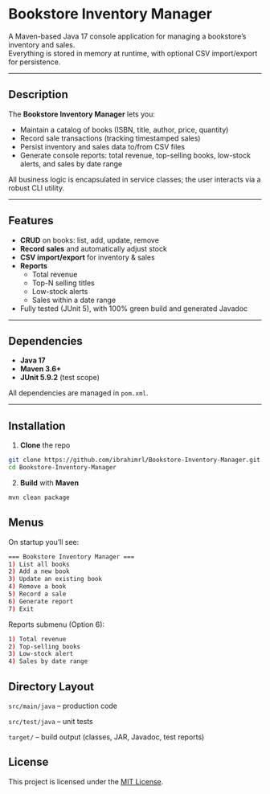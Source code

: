 # Bookstore Inventory Manager

A Maven-based Java 17 console application for managing a bookstore’s inventory and sales.  
Everything is stored in memory at runtime, with optional CSV import/export for persistence.

---

## Description

The **Bookstore Inventory Manager** lets you:

- Maintain a catalog of books (ISBN, title, author, price, quantity)
- Record sale transactions (tracking timestamped sales)
- Persist inventory and sales data to/from CSV files
- Generate console reports: total revenue, top-selling books, low-stock alerts, and sales by date range

All business logic is encapsulated in service classes; the user interacts via a robust CLI utility.

---

## Features

- **CRUD** on books: list, add, update, remove
- **Record sales** and automatically adjust stock
- **CSV import/export** for inventory & sales
- **Reports**
    - Total revenue
    - Top-N selling titles
    - Low-stock alerts
    - Sales within a date range
- Fully tested (JUnit 5), with 100% green build and generated Javadoc

---

## Dependencies

- **Java 17**
- **Maven 3.6+**
- **JUnit 5.9.2** (test scope)

All dependencies are managed in `pom.xml`.

---

## Installation

1. **Clone** the repo
```bash
git clone https://github.com/ibrahimrl/Bookstore-Inventory-Manager.git
cd Bookstore-Inventory-Manager
```

2. **Build** with **Maven**
```bash
mvn clean package
```

## Menus

On startup you’ll see:

```bash
=== Bookstore Inventory Manager ===
1) List all books
2) Add a new book
3) Update an existing book
4) Remove a book
5) Record a sale
6) Generate report
7) Exit
```

Reports submenu (Option 6):

```bash
1) Total revenue
2) Top-selling books
3) Low-stock alert
4) Sales by date range
```

## Directory Layout

`src/main/java` – production code

`src/test/java` – unit tests

`target/` – build output (classes, JAR, Javadoc, test reports)

## License

This project is licensed under the [MIT License](LICENSE).